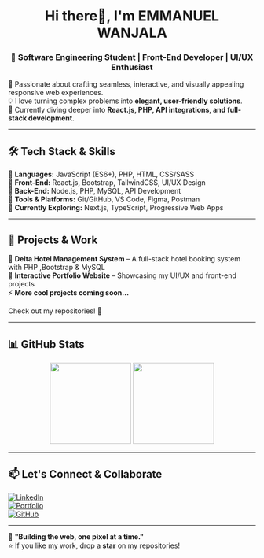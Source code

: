 <h1 align="center">Hi there👋, I'm EMMANUEL   WANJALA</h1>
<h3 align="center">🚀 Software Engineering Student | Front-End Developer | UI/UX Enthusiast</h3>

🌟 Passionate about crafting seamless, interactive, and visually appealing  responsive web experiences.  
💡 I love turning complex problems into **elegant, user-friendly solutions**.  
🎯 Currently diving deeper into **React.js, PHP, API integrations, and full-stack development**.  

---

## 🛠️ **Tech Stack & Skills**
🔹 **Languages:** JavaScript (ES6+), PHP, HTML, CSS/SASS  
🔹 **Front-End:** React.js, Bootstrap, TailwindCSS, UI/UX Design  
🔹 **Back-End:** Node.js, PHP, MySQL, API Development  
🔹 **Tools & Platforms:** Git/GitHub, VS Code, Figma, Postman  
🔹 **Currently Exploring:** Next.js, TypeScript, Progressive Web Apps  

---

## 🚀 **Projects & Work**
💼 **Delta Hotel Management System** – A full-stack hotel booking system with PHP ,Bootstrap & MySQL  
🎨 **Interactive Portfolio Website** – Showcasing my UI/UX and front-end projects  
⚡ **More cool projects coming soon...**  

Check out my repositories! 📂  

---

## 📊 **GitHub Stats**
<p align="center">
  <img src="https://github-readme-stats.vercel.app/api?username=Emmanuel1440&show_icons=true&theme=radical" height="165"/>
  <img src="https://github-readme-streak-stats.herokuapp.com/?user=Emmanuel1440&theme=radical" height="165"/>
</p>

---

## 📫 **Let's Connect & Collaborate**
[![LinkedIn](https://img.shields.io/badge/LinkedIn-%230077B5.svg?style=for-the-badge&logo=linkedin&logoColor=white)](https://linkedin.com/in/your-profile)  
[![Portfolio](https://img.shields.io/badge/Portfolio-%231E90FF.svg?style=for-the-badge&logo=google-chrome&logoColor=white)](https://yourportfolio.com)  
[![GitHub](https://img.shields.io/badge/GitHub-%23121011.svg?style=for-the-badge&logo=github&logoColor=white)](https://github.com/your-username)  

---

🚀 **"Building the web, one pixel at a time."**  
⭐ If you like my work, drop a **star** on my repositories!  
